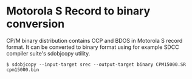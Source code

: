 Motorola S Record to binary conversion
======================================

CP/M binary distribution contains CCP and BDOS in Motorola S record format.
It can be converted to binary format using for example SDCC compiler suite's
sdobjcopy utility.

```
$ sdobjcopy --input-target srec --output-target binary CPM15000.SR cpm15000.bin
```
